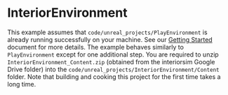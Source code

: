 # InteriorEnvironment

This example assumes that `code/unreal_projects/PlayEnvironment` is already running successfully on your machine. See our [Getting Started](../../../docs/getting_started.md) document for more details. The example behaves similarly to `PlayEnvironment` except for one additional step. You are required to unzip `InteriorEnvironment_Content.zip` (obtained from the interiorsim Google Drive folder) into the `code/unreal_projects/InteriorEnvironment/Content` folder. Note that building and cooking this project for the first time takes a long time.
